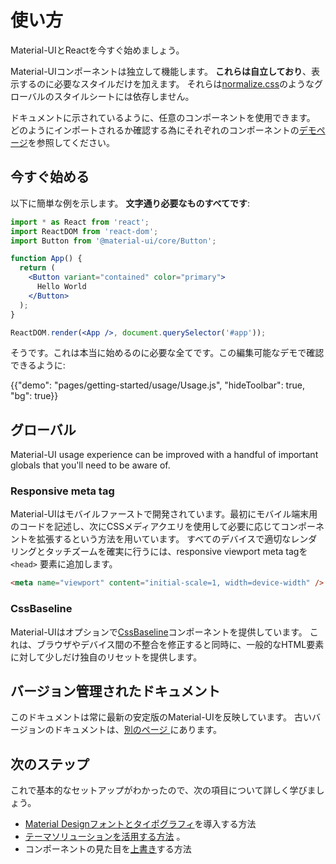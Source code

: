 # 使い方

<p class="description">Material-UIとReactを今すぐ始めましょう。</p>

Material-UIコンポーネントは独立して機能します。 **これらは自立しており**、表示するのに必要なスタイルだけを加えます。 それらは[normalize.css](https://github.com/necolas/normalize.css/)のようなグローバルのスタイルシートには依存しません。

ドキュメントに示されているように、任意のコンポーネントを使用できます。 どのようにインポートされるか確認する為にそれぞれのコンポーネントの[デモページ](/components/buttons/)を参照してください。

## 今すぐ始める

以下に簡単な例を示します。 **文字通り必要なものすべてです**:

```jsx
import * as React from 'react';
import ReactDOM from 'react-dom';
import Button from '@material-ui/core/Button';

function App() {
  return (
    <Button variant="contained" color="primary">
      Hello World
    </Button>
  );
}

ReactDOM.render(<App />, document.querySelector('#app'));
```

そうです。これは本当に始めるのに必要な全てです。この編集可能なデモで確認できるように:

{{"demo": "pages/getting-started/usage/Usage.js", "hideToolbar": true, "bg": true}}

## グローバル

Material-UI usage experience can be improved with a handful of important globals that you'll need to be aware of.

### Responsive meta tag

Material-UIはモバイルファーストで開発されています。最初にモバイル端末用のコードを記述し、次にCSSメディアクエリを使用して必要に応じてコンポーネントを拡張するという方法を用いています。 すべてのデバイスで適切なレンダリングとタッチズームを確実に行うには、responsive viewport meta tagを `<head>` 要素に追加します。

```html
<meta name="viewport" content="initial-scale=1, width=device-width" />
```

### CssBaseline

Material-UIはオプションで[CssBaseline](/components/css-baseline/)コンポーネントを提供しています。 これは、ブラウザやデバイス間の不整合を修正すると同時に、一般的なHTML要素に対して少しだけ独自のリセットを提供します。

## バージョン管理されたドキュメント

このドキュメントは常に最新の安定版のMaterial-UIを反映しています。 古いバージョンのドキュメントは、[別のページ ](https://mui.com/versions/)にあります。

## 次のステップ

これで基本的なセットアップがわかったので、次の項目について詳しく学びましょう。

- [Material Designフォントとタイポグラフィ](/components/typography/)を導入する方法
- [テーマソリューションを活用する方法](/customization/theming/) 。
- コンポーネントの見た目を[上書き](/customization/how-to-customize/)する方法
